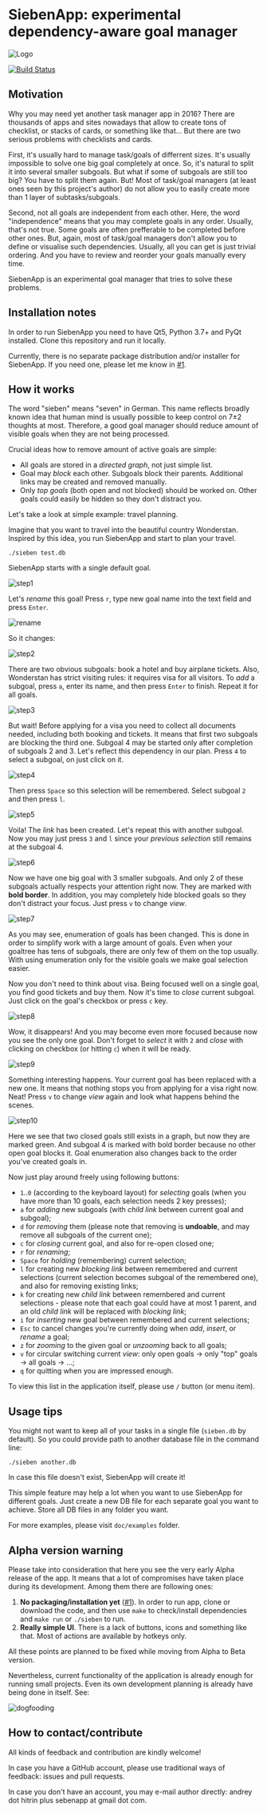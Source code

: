 # SiebenApp: experimental dependency-aware goal manager

![Logo](doc/Logo.png)

[![Build Status](https://travis-ci.com/ahitrin/SiebenApp.svg?branch=master)](https://travis-ci.com/ahitrin/SiebenApp)

## Motivation

Why you may need yet another task manager app in 2016? There are thousands of apps and sites nowadays that allow to create tons of checklist, or stacks of cards, or something like that... But there are two serious problems with checklists and cards.

First, it's usually hard to manage task/goals of differrent sizes. It's usually impossible to solve one big goal completely at once. So, it's natural to split it into several smaller subgoals. But what if some of subgoals are still too big? You have to split them again. But! Most of task/goal managers (at least ones seen by this project's author) do not allow you to easily create more than 1 layer of subtasks/subgoals.

Second, not all goals are independent from each other. Here, the word "independence" means that you may complete goals in any order. Usually, that's not true. Some goals are often prefferable to be completed before other ones. But, again, most of task/goal managers don't allow you to define or visualise such dependencies. Usually, all you can get is just trivial ordering. And you have to review and reorder your goals manually every time.

SiebenApp is an experimental goal manager that tries to solve these problems.

## Installation notes

In order to run SiebenApp you need to have Qt5, Python 3.7+ and PyQt installed.
Clone this repository and run it locally.

Currently, there is no separate package distribution and/or installer for SiebenApp.
If you need one, please let me know in [#1](https://github.com/ahitrin/SiebenApp/issues/1).

## How it works

The word "sieben" means "seven" in German. This name reflects broadly known idea that human mind is usually possible to keep control on 7±2 thoughts at most. Therefore, a good goal manager should reduce amount of visible goals when they are not being processed.

Crucial ideas how to remove amount of active goals are simple:

 * All goals are stored in a _directed graph_, not just simple list.
 * Goal may _block_ each other. Subgoals block their parents. Additional links may be created and removed manually.
 * Only _top goals_ (both open and not blocked) should be worked on. Other goals could easily be hidden so they don't distract you.

Let's take a look at simple example: travel planning.

Imagine that you want to travel into the beautiful country Wonderstan. Inspired by this idea, you run SiebenApp and start to plan your travel.

    ./sieben test.db

SiebenApp starts with a single default goal.

![step1](doc/example1.png)

Let's _rename_ this goal! Press `r`, type new goal name into the text field and press `Enter`.

![rename](doc/example1.1.png)

So it changes:

![step2](doc/example2.png)

There are two obvious subgoals: book a hotel and buy airplane tickets. Also, Wonderstan has strict visiting rules: it requires visa for all visitors. To _add_ a subgoal, press `a`, enter its name, and then press `Enter` to finish. Repeat it for all goals.

![step3](doc/example3.png)

But wait! Before applying for a visa you need to collect all documents needed, including both booking and tickets. It means that first two subgoals are blocking the third one. Subgoal 4 may be started only after completion of subgoals 2 and 3. Let's reflect this dependency in our plan. Press `4` to select a subgoal, on just click on it.

![step4](doc/example4.png)

Then press `Space` so this selection will be remembered. Select subgoal `2` and then press `l`.

![step5](doc/example5.png)

Voila! The _link_ has been created. Let's repeat this with another subgoal. Now you may just press `3` and `l` since your _previous selection_ still remains at the subgoal 4.

![step6](doc/example6.png)

Now we have one big goal with 3 smaller subgoals. And only 2 of these subgoals actually respects your attention right now. They are marked with **bold border**. In addition, you may completely hide blocked goals so they don't distract your focus. Just press `v` to change _view_.

![step7](doc/example7.png)

As you may see, enumeration of goals has been changed. This is done in order to simplify work with a large amount of goals. Even when your goaltree has tens of subgoals, there are only few of them on the top usually. With using enumeration only for the visible goals we make goal selection easier.

Now you don't need to think about visa. Being focused well on a single goal, you find good tickets and buy them. Now it's time to _close_ current subgoal. Just click on the goal's checkbox or press `c` key.

![step8](doc/example8.png)

Wow, it disappears! And you may become even more focused because now you see the only one goal. Don't forget to _select_ it with `2` and _close_ with clicking on checkbox (or hitting `c`) when it will be ready.

![step9](doc/example9.png)

Something interesting happens. Your current goal has been replaced with a new one. It means that nothing stops you from applying for a visa right now. Neat! Press `v` to change _view_ again and look what happens behind the scenes.

![step10](doc/example10.png)

Here we see that two closed goals still exists in a graph, but now they are marked green. And subgoal 4 is marked with bold border because no other open goal blocks it. Goal enumeration also changes back to the order you've created goals in.

Now just play around freely using following buttons:

 * `1`..`0` (according to the keyboard layout) for _selecting_ goals (when you have more than 10 goals, each selection needs 2 key presses);
 * `a` for _adding_ new subgoals (with _child link_ between current goal and subgoal);
 * `d` for _removing_ them (please note that removing is **undoable**, and may remove all subgoals of the current one);
 * `c` for _closing_ current goal, and also for re-open closed one;
 * `r` for _renaming_;
 * `Space` for _holding_ (remembering) current selection;
 * `l` for creating new _blocking link_ between remembered and current selections (current selection becomes subgoal of the remembered one), and also for removing existing links;
 * `k` for creating new _child link_ between remembered and current selections - please note that each goal could have at most 1 parent, and an old _child link_ will be replaced with _blocking link_;
 * `i` for _inserting_ new goal between remembered and current selections;
* `Esc` to cancel changes you're currently doing when _add_, _insert_, or _rename_ a goal;
 * `z` for _zooming_ to the given goal or _unzooming_ back to all goals;
 * `v` for circular switching current _view_: only open goals → only "top" goals → all goals → ...;
 * `q` for quitting when you are impressed enough.

To view this list in the application itself, please use `/` button (or menu item).

## Usage tips

You might not want to keep all of your tasks in a single file (`sieben.db` by default). So you could provide path to another database file in the command line:

    ./sieben another.db

In case this file doesn't exist, SiebenApp will create it!

This simple feature may help a lot when you want to use SiebenApp for different goals. Just create a new DB file for each separate goal you want to achieve. Store all DB files in any folder you want.

For more examples, please visit `doc/examples` folder.

## Alpha version warning

Please take into consideration that here you see the very early Alpha release of the app. It means that a lot of compromises have taken place during its development. Among them there are following ones:

1. **No packaging/installation yet** ([#1](https://github.com/ahitrin/SiebenApp/issues/1)). In order to run app, clone or download the code, and then use `make` to check/install dependencies and `make run` or `./sieben` to run.
2. **Really simple UI**. There is a lack of buttons, icons and something like that. Most of actions are available by hotkeys only.

All these points are planned to be fixed while moving from Alpha to Beta version.

Nevertheless, current functionality of the application is already enough for running small projects. Even its own development planning is already have being done in itself. See:

![dogfooding](doc/dogfooding.png)

## How to contact/contribute

All kinds of feedback and contribution are kindly welcome!

In case you have a GitHub account, please use traditional ways of feedback: issues and pull requests.

In case you don't have an account, you may e-mail author directly: andrey dot hitrin plus sebenapp at gmail dot com.
